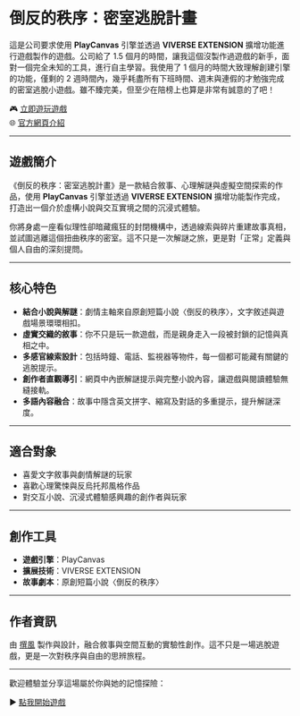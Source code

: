 # 倒反的秩序：密室逃脫計畫
這是公司要求使用 **PlayCanvas** 引擎並透過 **VIVERSE EXTENSION** 擴增功能進行遊戲製作的遊戲。公司給了 1.5 個月的時間，讓我這個沒製作過遊戲的新手，面對一個完全未知的工具，進行自主學習。我使用了 1 個月的時間大致理解創建引擎的功能，僅剩的 2 週時間內，幾乎耗盡所有下班時間、週末與連假的才勉強完成的密室逃脫小遊戲。雖不臻完美，但至少在陪榜上也算是非常有誠意的了吧！

🎮 [立即遊玩遊戲](https://create.viverse.com/GGWFbP7)  
🌐 [官方網頁介紹](https://jfsblog.github.io/The-Lie-of-Order/)

---

## 遊戲簡介

《倒反的秩序：密室逃脫計畫》是一款結合敘事、心理解謎與虛擬空間探索的作品，使用 **PlayCanvas** 引擎並透過 **VIVERSE EXTENSION** 擴增功能製作完成，打造出一個介於虛構小說與交互實境之間的沉浸式體驗。

你將身處一座看似理性卻暗藏瘋狂的封閉機構中，透過線索與碎片重建故事真相，並試圖逃離這個扭曲秩序的密室。這不只是一次解謎之旅，更是對「正常」定義與個人自由的深刻提問。

---

## 核心特色

- **結合小說與解謎**：劇情主軸來自原創短篇小說〈倒反的秩序〉，文字敘述與遊戲場景環環相扣。
- **虛實交織的敘事**：你不只是玩一款遊戲，而是親身走入一段被封鎖的記憶與真相之中。
- **多感官線索設計**：包括時鐘、電話、監視器等物件，每一個都可能藏有關鍵的逃脫提示。
- **創作者直觀導引**：網頁中內嵌解謎提示與完整小說內容，讓遊戲與閱讀體驗無縫接軌。
- **多語內容融合**：故事中隱含英文拼字、縮寫及對話的多重提示，提升解謎深度。

---

## 適合對象

- 喜愛文字敘事與劇情解謎的玩家
- 喜歡心理驚悚與反烏托邦風格作品
- 對交互小說、沉浸式體驗感興趣的創作者與玩家

---

## 創作工具

- **遊戲引擎**：PlayCanvas  
- **擴展技術**：VIVERSE EXTENSION  
- **故事劇本**：原創短篇小說〈倒反的秩序〉

---

## 作者資訊

由 [撰風](https://jfsblog.github.io/The-Lie-of-Order/) 製作與設計，融合敘事與空間互動的實驗性創作。這不只是一場逃脫遊戲，更是一次對秩序與自由的思辨旅程。

---

歡迎體驗並分享這場屬於你與她的記憶探險：

▶️ [點我開始遊戲](https://create.viverse.com/GGWFbP7)
